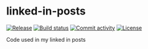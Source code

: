 # linked-in-posts

[![Release](https://img.shields.io/github/v/release/jaminsore/linked-in-posts)](https://img.shields.io/github/v/release/jaminsore/linked-in-posts)
[![Build status](https://img.shields.io/github/actions/workflow/status/jaminsore/linked-in-posts/main.yml?branch=main)](https://github.com/jaminsore/linked-in-posts/actions/workflows/main.yml?query=branch%3Amain)
[![Commit activity](https://img.shields.io/github/commit-activity/m/jaminsore/linked-in-posts)](https://img.shields.io/github/commit-activity/m/jaminsore/linked-in-posts)
[![License](https://img.shields.io/github/license/jaminsore/linked-in-posts)](https://img.shields.io/github/license/jaminsore/linked-in-posts)

Code used in my linked in posts
